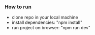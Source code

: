 ### How to run

- clone repo in your local machine
- install dependencies: "npm install"
- run project on browser: "npm run dev"